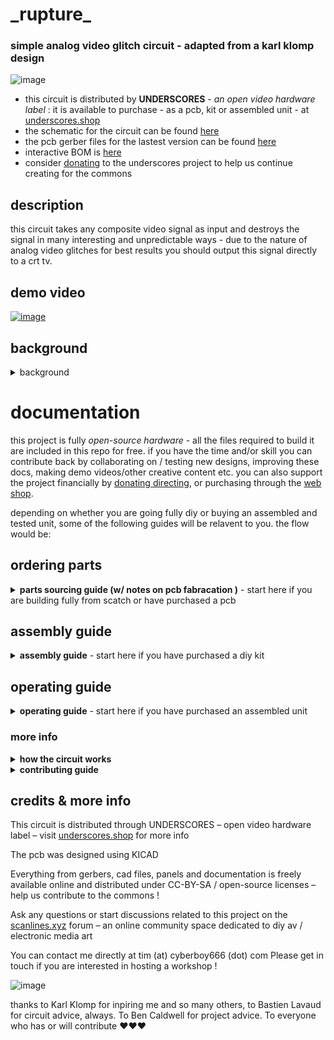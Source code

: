 # \_rupture\_

### simple analog video glitch circuit - adapted from a karl klomp design

![image](https://user-images.githubusercontent.com/12017938/155052362-16561705-3511-47c2-86ef-be1389ea9c0f.png)

- this circuit is distributed by __UNDERSCORES__ - _an open video hardware label_ : it is available to purchase - as a pcb, kit or assembled unit - at [underscores.shop](https://underscores.shop/_rupture_/)
- the schematic for the circuit can be found [here](/hardware/schematic.pdf)
- the pcb gerber files for the lastest version can be found [here](/hardware/gerber_latest.zip)
- interactive BOM is [here](https://htmlpreview.github.io/?https://github.com/cyberboy666/_rupture_/blob/main/hardware/bom/ibom.html)
- consider [donating](https://opencollective.com/underscores) to the underscores project to help us continue creating for the commons
## description

this circuit takes any composite video signal as input and destroys the signal in many interesting and unpredictable ways - due to the nature of analog video glitches for best results you should output this signal directly to a crt tv.

## demo video

[![image](https://user-images.githubusercontent.com/12017938/156677846-15a28025-9c6a-4628-a28b-1f68a9dce7b4.png)](https://videos.scanlines.xyz/w/6zXGHYLE1xnu9w47Xd3Zn1)

## background

<details><summary>background</summary>
  
this project is an adaption of a video glitch processing circuit created orginally by [Karl Klomp](https://www.karlklomp.nl/) known as __the rupter__. this and many other interesting historic video hardware glitch machines can be seen on [web-archive](https://web.archive.org/web/20150206171254/https://www.karlklomp.nl/) of their site. pictures, schematic and videos of the original circuit are below:
  
[![image](https://user-images.githubusercontent.com/12017938/97462093-add4c000-193e-11eb-9234-b89c1700fb6e.png)](https://vimeo.com/13738566)


![image](https://user-images.githubusercontent.com/12017938/97461494-1b342100-193e-11eb-9746-ab868f613323.png)

![image](https://user-images.githubusercontent.com/12017938/97461894-79610400-193e-11eb-89d4-a3764f4bab7b.png)

![image](https://user-images.githubusercontent.com/12017938/97349019-3ac04080-188f-11eb-9a8b-2f2abbbc492c.png)

my adaption of it started as an exercise in my [_intro to kicad_](https://github.com/cyberboy666/kicad_video_workshop) workshop for VIDICON_2020 - i ended up getting the boards fab'd and found it to be a very useful device in my studio - worthy of sharing futher!
  
</details>

# documentation

this project is fully _open-source hardware_ - all the files required to build it are included in this repo for free. if you have the time and/or skill you can contribute back by collaborating on / testing new designs, improving these docs, making demo videos/other creative content etc. you can also support the project financially by [donating directing](https://liberapay.com/underscores/), or purchasing through the [web shop](https://underscores.shop).

depending on whether you are going fully diy or buying an assembled and tested unit, some of the following guides will be relavent to you. the flow would be:

## ordering parts

<details><summary><b>parts sourcing guide (w/ notes on pcb fabracation )</b> - start here if you are building fully from scatch or have purchased a pcb</summary>

i try to source all the parts i can from either:
- [tayda](https://www.taydaelectronics.com/) ; cheaper for common parts like resistors etc, also good for mechanical parts like switches and buttons
- [mouser](https://www.mouser.de/) ; has lots more options, speciality video ic's, can sometimes cost more (free shipping on orders over 50euros)
- other ; ocationally there will be parts which will need to be sourced elsewhere - usaully either aliexpress, ebay or amazon etc...

take a look at the [full_bom](/hardware/bom/full_bom.csv) for this project to see where i am sourcing each part from

## omitting parting
  
if you know you will only power _rupture_ with a 5v supply then the __regulator__ part of the circuit (c7, c8, r1, r2, u1, sw9) can be omitted - just connect the middle and left pins on the sw9 footprint with a resistor leg to permanently select 5v power by-pass.
  
also the values of capicitors on the glitch switches (c1-6) can be customised - i find smaller values are more interesting than larger ones.
  
## import into tayda

- go to the [tayda quick order](https://www.taydaelectronics.com/quick-order/) and in bottom corner choose _add from file_
- select the file [tayda_bom.csv](../hardware/bom/tayda_bom.csv) in the BOM folder (you will have to download it first or clone this repo)
- after importing select _add to cart_
- __NOTE:__ the minimum value for resistors is 10, so you may need to modify these values to add to cart (or if they are already modified here you will need to see the  full_bom for actual part QTY) 

- OPTIONAL: it is a good idea to add some dip-ic sockets and 2.54pin headers/sockets to your tayda order if you dont have them around already
  
## import into mouser

- go to [mouser bom tool](https://nz.mouser.com/Bom/) and click _upload spreadsheet_
- select the file [mouser_bom.csv](../hardware/bom/mouser_bom.csv) in this folder (you will have to download it first or clone this repo), then _upload my spreadsheet_ and _next_
- ensure that __Mouser Part Number__ is selected in the dropdown above the first row, then _next_, _process_
- if everything looks correct can now put _add to basket_

# ordering pcbs

you can support this project by buying individual pcbs from the [shop](https://underscores.shop). if you would rather have pcbs fabricated from gerbers directly the file you need is [here](/hardware/gerber_latest.zip) 

- i get my pcbs fabricated from [jlcpcb](https://cart.jlcpcb.com/quote) - 5 is the minumum order per design
- upload the zip file with the `add gerber file` button
- the default settings are mostly fine - set the __PCB Qty__ and __PCB Color__ settings (you can check that the file looks correct with pcb veiwer)
- it may be best to combine orders with other pcbs you want to have fab'd since the shipping can cost more than the items - also orginising group buys is a good way to distribute the extra pcbs /costs 
  
i often use jlcpcb because they are reliable, cheap and give you an option of colours. remember though that the cheapest Chinese fab houses are not always the most ethical or environmently friendly - if you can afford it consider supporting local companies. 

</details>

## assembly guide

<details><summary><b>assembly guide</b> - start here if you have purchased a diy kit</summary>
  

## interactive BOM for build guiding

follow this link to view the [interactive BOM](https://htmlpreview.github.io/?https://github.com/cyberboy666/_rupture_/blob/main/hardware/bom/ibom.html)

## general solder advices

- remember to heat pad first (2-3seconds), then add solder, then continue to heat (1-2seconds)

- Checkout the web-comic [soldering is easy](https://mightyohm.com/files/soldercomic/FullSolderComic_EN.pdf) for more soldering advice

## general order of assembly

- in general while assembling i start placing resistors and capacitors first. placing 5 - 10 components at a time and then flipping the board to solder them and trim the legs etc.
- next i would do diodes, transistors and ic's - taking care that these are placed in the right direction (using a ic socket can be useful)
- finally i place the interface parts - rca jacks, power jack, pots and switches - make sure these have lots of solder on for structural stablity

## specific assembly advice

- start with the ic if you going for smd part - remember to orient it correctly (follow arrow on silkscreen) - can check connection with multimeter by using the dip pads
- next place resistors and capicators - can also do regulator...
- now place the switches - make sure enough solder is on the outer pins for structural stability
- barrel and rca jacks next
- and finally the pots
  
</details>
  
## operating guide
  
<details><summary><b>operating guide</b> - start here if you have purchased an assembled unit</summary>

![image](https://user-images.githubusercontent.com/12017938/156061444-3c6de3a7-d6e1-41e5-bc37-5e18eaab0bf1.png)

### setup
  
start by connecting a composite video source to the IN rca jack and a composite video display to the OUT rca jack (use a crt tv for best results) - now without the power plugged in you should be able to see your clean video source on the display by changing the ROUTER switches to both UP or both DOWN
  
### router
  
the video input and video output signals can be connected to the effect circuit in 4 different ways - this is because the left router switch will connect the IN signal to the TOP/BOTTOM of the effect circuit, and the right router switch will connect the OUT signal to the TOP/BOTTOM - without power TOP-TOP and BOTTOM-BOTTOM acts as straight signal pass-through. with power these will give different effects.
  
### regulator
  
the REGULATOR switch next to the power jack selects whether the power line is passed through a ~7v voltage regulator -> if you are powering your circuit with 9-12v then you must have this switched on (RIGHT) to avoid damaging your ic. if you are powering with 5v then it can be bypassed by switching to the left, although it wont hurt to still have it on - just changes the effects slightly in some places.
  
### glitch controls
  
the 4 knobs and 6 switches will control the glitch effects when the power is connected. the default position is all knobs rotated anti-clockwise and all glitch switches set to UP. in general i would start by moving the left most knob first and working towards the right most - same with the glitch switches.
  
ROUTER positions UP-UP, DOWN-DOWN and DOWN-UP all produce quite interesting and different glitches on a crt screen. UP-DOWN for the most part does little more than a few abstract lines.
  
</details>

### more info

<details><summary><b>how the circuit works</b></summary>
  
[coming soon]
                                                                                                                             
</details>

<details><summary><b>contributing guide</b></summary>
  
if you would like to contribute back to these projects in some way but dont know how the best thing (for now) would be to reach out to me directly ( tim@cyberboy666.com or @cyberboy666 on scanlines forum) - i will be happy to help
  
</details>


## credits & more info


This circuit is distributed through UNDERSCORES – open video hardware label – visit [underscores.shop](https://underscores.shop) for more info

The pcb was designed using KICAD

Everything from gerbers, cad files, panels and documentation is freely available online and distributed under CC-BY-SA / open-source licenses – help us contribute to the commons !

Ask any questions or start discussions related to this project on the [scanlines.xyz](https://scanlines.xyz) forum – an online community space dedicated to diy av / electronic media art

You can contact me directly at tim (at) cyberboy666 (dot) com 
Please get in touch if you are interested in hosting a workshop !

![image](https://user-images.githubusercontent.com/12017938/156065418-201cd215-828a-4883-a828-2e82401d451e.png)


thanks to Karl Klomp for inpiring me and so many others, to Bastien Lavaud for circuit advice, always. To Ben Caldwell for project advice. To everyone who has or will contribute ♥♥♥

